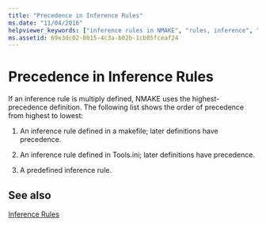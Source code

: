 ```yaml
---
title: "Precedence in Inference Rules"
ms.date: "11/04/2016"
helpviewer_keywords: ["inference rules in NMAKE", "rules, inference", "precedence, inference rule"]
ms.assetid: 69e3dc02-0815-4c3a-b02b-1cb85fceaf24
---
```

# Precedence in Inference Rules

If an inference rule is multiply defined, NMAKE uses the highest-precedence definition. The following list shows the order of precedence from highest to lowest:

1. An inference rule defined in a makefile; later definitions have precedence.

1. An inference rule defined in Tools.ini; later definitions have precedence.

1. A predefined inference rule.

## See also

[Inference Rules](../build/inference-rules.md)
